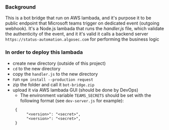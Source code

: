 ### Background
This is a bot bridge that run on AWS lambada, and it's purpose it to be public endpoint that Microsoft teams trigger on dedicated event (outgoing webhook).
It's a Node.js lambada that runs the *handler.js* file, which validate the authenticity of the event, and it it's valid it calls a backend server ```https://status-automation.algosec.com``` for performing the business logic

### In order to deploy this lambada
* create new directory (outside of this project)
* ```cd``` to the new directory  
* copy the ```handler.js``` to the new directory
* run ```npm install --production request```
* zip the folder and call it ```bot-bridge.zip```
* upload it via AWS lambada GUI (should be done by DevOps)
  * The environment variable `TEAMS_SECRETS` should be set with the following format (see `dev-server.js` for example):
  ```
   {
        "<version>": "<secret>",
        "<version>": "<secret>",
   }
   ```